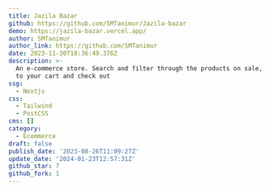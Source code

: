 ```yaml
---
title: Jazila Bazar
github: https://github.com/SMTanimur/Jazila-bazar
demo: https://jazila-bazar.vercel.app/
author: SMTanimur
author_link: https://github.com/SMTanimur
date: 2023-11-30T10:36:49.376Z
description: >-
  An e-commerce store. Search and filter through the products on sale, add them
  to your cart and check out
ssg:
  - Nextjs
css:
  - Tailwind
  - PostCSS
cms: []
category:
  - Ecommerce
draft: false
publish_date: '2023-08-26T11:09:27Z'
update_date: '2024-01-23T12:57:31Z'
github_star: 7
github_fork: 1
---
```

